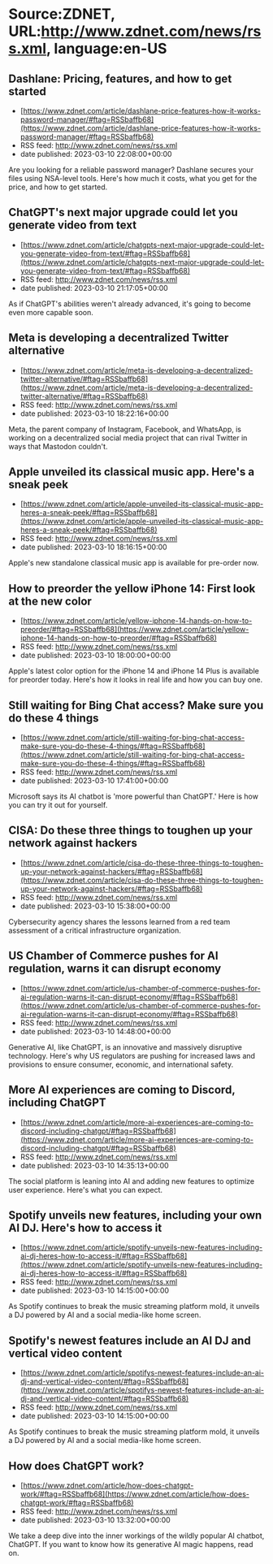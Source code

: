 # Source:ZDNET, URL:http://www.zdnet.com/news/rss.xml, language:en-US

## Dashlane: Pricing, features, and how to get started
 - [https://www.zdnet.com/article/dashlane-price-features-how-it-works-password-manager/#ftag=RSSbaffb68](https://www.zdnet.com/article/dashlane-price-features-how-it-works-password-manager/#ftag=RSSbaffb68)
 - RSS feed: http://www.zdnet.com/news/rss.xml
 - date published: 2023-03-10 22:08:00+00:00

Are you looking for a reliable password manager? Dashlane secures your files using NSA-level tools. Here's how much it costs, what you get for the price, and how to get started.

## ChatGPT's next major upgrade could let you generate video from text
 - [https://www.zdnet.com/article/chatgpts-next-major-upgrade-could-let-you-generate-video-from-text/#ftag=RSSbaffb68](https://www.zdnet.com/article/chatgpts-next-major-upgrade-could-let-you-generate-video-from-text/#ftag=RSSbaffb68)
 - RSS feed: http://www.zdnet.com/news/rss.xml
 - date published: 2023-03-10 21:17:05+00:00

As if ChatGPT's abilities weren't already advanced, it's going to become even more capable soon.

## Meta is developing a decentralized Twitter alternative
 - [https://www.zdnet.com/article/meta-is-developing-a-decentralized-twitter-alternative/#ftag=RSSbaffb68](https://www.zdnet.com/article/meta-is-developing-a-decentralized-twitter-alternative/#ftag=RSSbaffb68)
 - RSS feed: http://www.zdnet.com/news/rss.xml
 - date published: 2023-03-10 18:22:16+00:00

Meta, the parent company of Instagram, Facebook, and WhatsApp, is working on a decentralized social media project that can rival Twitter in ways that Mastodon couldn't.

## Apple unveiled its classical music app. Here's a sneak peek
 - [https://www.zdnet.com/article/apple-unveiled-its-classical-music-app-heres-a-sneak-peek/#ftag=RSSbaffb68](https://www.zdnet.com/article/apple-unveiled-its-classical-music-app-heres-a-sneak-peek/#ftag=RSSbaffb68)
 - RSS feed: http://www.zdnet.com/news/rss.xml
 - date published: 2023-03-10 18:16:15+00:00

Apple's new standalone classical music app is available for pre-order now.

## How to preorder the yellow iPhone 14: First look at the new color
 - [https://www.zdnet.com/article/yellow-iphone-14-hands-on-how-to-preorder/#ftag=RSSbaffb68](https://www.zdnet.com/article/yellow-iphone-14-hands-on-how-to-preorder/#ftag=RSSbaffb68)
 - RSS feed: http://www.zdnet.com/news/rss.xml
 - date published: 2023-03-10 18:00:00+00:00

Apple's latest color option for the iPhone 14 and iPhone 14 Plus is available for preorder today. Here's how it looks in real life and how you can buy one.

## Still waiting for Bing Chat access? Make sure you do these 4 things
 - [https://www.zdnet.com/article/still-waiting-for-bing-chat-access-make-sure-you-do-these-4-things/#ftag=RSSbaffb68](https://www.zdnet.com/article/still-waiting-for-bing-chat-access-make-sure-you-do-these-4-things/#ftag=RSSbaffb68)
 - RSS feed: http://www.zdnet.com/news/rss.xml
 - date published: 2023-03-10 17:41:00+00:00

Microsoft says its AI chatbot is 'more powerful than ChatGPT.' Here is how you can try it out for yourself.

## CISA: Do these three things to toughen up your network against hackers
 - [https://www.zdnet.com/article/cisa-do-these-three-things-to-toughen-up-your-network-against-hackers/#ftag=RSSbaffb68](https://www.zdnet.com/article/cisa-do-these-three-things-to-toughen-up-your-network-against-hackers/#ftag=RSSbaffb68)
 - RSS feed: http://www.zdnet.com/news/rss.xml
 - date published: 2023-03-10 15:38:00+00:00

Cybersecurity agency shares the lessons learned from a red team assessment of a critical infrastructure organization.

## US Chamber of Commerce pushes for AI regulation, warns it can disrupt economy
 - [https://www.zdnet.com/article/us-chamber-of-commerce-pushes-for-ai-regulation-warns-it-can-disrupt-economy/#ftag=RSSbaffb68](https://www.zdnet.com/article/us-chamber-of-commerce-pushes-for-ai-regulation-warns-it-can-disrupt-economy/#ftag=RSSbaffb68)
 - RSS feed: http://www.zdnet.com/news/rss.xml
 - date published: 2023-03-10 14:48:00+00:00

Generative AI, like ChatGPT, is an innovative and massively disruptive technology. Here's why US regulators are pushing for increased laws and provisions to ensure consumer, economic, and international safety.

## More AI experiences are coming to Discord, including ChatGPT
 - [https://www.zdnet.com/article/more-ai-experiences-are-coming-to-discord-including-chatgpt/#ftag=RSSbaffb68](https://www.zdnet.com/article/more-ai-experiences-are-coming-to-discord-including-chatgpt/#ftag=RSSbaffb68)
 - RSS feed: http://www.zdnet.com/news/rss.xml
 - date published: 2023-03-10 14:35:13+00:00

The social platform is leaning into AI and adding new features to optimize user experience. Here's what you can expect.

## Spotify unveils new features, including your own AI DJ. Here's how to access it
 - [https://www.zdnet.com/article/spotify-unveils-new-features-including-ai-dj-heres-how-to-access-it/#ftag=RSSbaffb68](https://www.zdnet.com/article/spotify-unveils-new-features-including-ai-dj-heres-how-to-access-it/#ftag=RSSbaffb68)
 - RSS feed: http://www.zdnet.com/news/rss.xml
 - date published: 2023-03-10 14:15:00+00:00

As Spotify continues to break the music streaming platform mold, it unveils a DJ powered by AI and a social media-like home screen.

## Spotify's newest features include an AI DJ and vertical video content
 - [https://www.zdnet.com/article/spotifys-newest-features-include-an-ai-dj-and-vertical-video-content/#ftag=RSSbaffb68](https://www.zdnet.com/article/spotifys-newest-features-include-an-ai-dj-and-vertical-video-content/#ftag=RSSbaffb68)
 - RSS feed: http://www.zdnet.com/news/rss.xml
 - date published: 2023-03-10 14:15:00+00:00

As Spotify continues to break the music streaming platform mold, it unveils a DJ powered by AI and a social media-like home screen.

## How does ChatGPT work?
 - [https://www.zdnet.com/article/how-does-chatgpt-work/#ftag=RSSbaffb68](https://www.zdnet.com/article/how-does-chatgpt-work/#ftag=RSSbaffb68)
 - RSS feed: http://www.zdnet.com/news/rss.xml
 - date published: 2023-03-10 13:32:00+00:00

We take a deep dive into the inner workings of the wildly popular AI chatbot, ChatGPT. If you want to know how its generative AI magic happens, read on.

